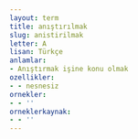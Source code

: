 ```yaml
---
layout: term
title: anıştırılmak
slug: anistirilmak
letter: A
lisan: Türkçe
anlamlar:
- Anıştırmak işine konu olmak
ozellikler:
- - nesnesiz
ornekler:
- - ''
orneklerkaynak:
- - ''
---
```

